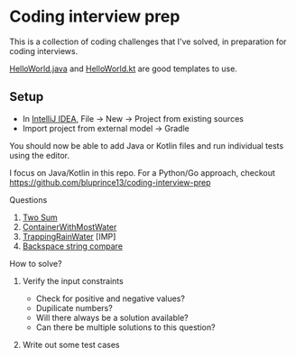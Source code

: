 # Coding interview prep

This is a collection of coding challenges that I've solved, in preparation for coding interviews.

[HelloWorld.java](src/HelloWorld.java) and [HelloWorld.kt](src/HelloWorld.kt) are good templates to use.

## Setup

- In [IntelliJ IDEA](https://www.jetbrains.com/idea/), File -> New -> Project from existing sources
- Import project from external model -> Gradle

You should now be able to add Java or Kotlin files and run individual tests using the editor.

I focus on Java/Kotlin in this repo. For a Python/Go approach,
checkout https://github.com/bluprince13/coding-interview-prep


Questions
1. [Two Sum](https://leetcode.com/problems/two-sum/)
2. [ContainerWithMostWater](https://leetcode.com/problems/container-with-most-water/)
3. [TrappingRainWater](https://leetcode.com/problems/trapping-rain-water/) [IMP]
4. [Backspace string compare](https://leetcode.com/problems/backspace-string-compare/)

How to solve?
1. Verify the input constraints
    - Check for positive and negative values?
    - Dupilicate numbers?
    - Will there always be a solution available?
    - Can there be multiple solutions to this question?
    
2. Write out some test cases

